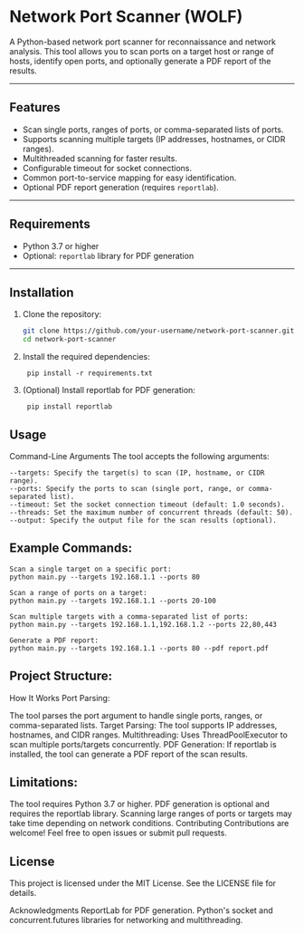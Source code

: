 # Network Port Scanner (WOLF)

A Python-based network port scanner for reconnaissance and network analysis. This tool allows you to scan ports on a target host or range of hosts, identify open ports, and optionally generate a PDF report of the results.

---

## Features
- Scan single ports, ranges of ports, or comma-separated lists of ports.
- Supports scanning multiple targets (IP addresses, hostnames, or CIDR ranges).
- Multithreaded scanning for faster results.
- Configurable timeout for socket connections.
- Common port-to-service mapping for easy identification.
- Optional PDF report generation (requires `reportlab`).

---

## Requirements
- Python 3.7 or higher
- Optional: `reportlab` library for PDF generation

---

## Installation
1. Clone the repository:
   ```bash
   git clone https://github.com/your-username/network-port-scanner.git
   cd network-port-scanner
   
2. Install the required dependencies:

        pip install -r requirements.txt

3. (Optional) Install reportlab for PDF generation:

        pip install reportlab

## Usage
Command-Line Arguments
The tool accepts the following arguments:

    --targets: Specify the target(s) to scan (IP, hostname, or CIDR range).
    --ports: Specify the ports to scan (single port, range, or comma-separated list).
    --timeout: Set the socket connection timeout (default: 1.0 seconds).
    --threads: Set the maximum number of concurrent threads (default: 50).
    --output: Specify the output file for the scan results (optional).
    
## Example Commands:

    Scan a single target on a specific port:
    python main.py --targets 192.168.1.1 --ports 80

    Scan a range of ports on a target:
    python main.py --targets 192.168.1.1 --ports 20-100

    Scan multiple targets with a comma-separated list of ports:
    python main.py --targets 192.168.1.1,192.168.1.2 --ports 22,80,443

    Generate a PDF report:
    python main.py --targets 192.168.1.1 --ports 80 --pdf report.pdf

## Project Structure:

How It Works
Port Parsing: 

The tool parses the port argument to handle single ports, ranges, or comma-separated lists.
Target Parsing: 
The tool supports IP addresses, hostnames, and CIDR ranges.
Multithreading: 
Uses ThreadPoolExecutor to scan multiple ports/targets concurrently.
PDF Generation: 
If reportlab is installed, the tool can generate a PDF report of the scan results.

## Limitations:

The tool requires Python 3.7 or higher.
PDF generation is optional and requires the reportlab library.
Scanning large ranges of ports or targets may take time depending on network conditions.
Contributing
Contributions are welcome! Feel free to open issues or submit pull requests.

## License
This project is licensed under the MIT License. See the LICENSE file for details.

Acknowledgments
ReportLab for PDF generation.
Python's socket and concurrent.futures libraries for networking and multithreading.
